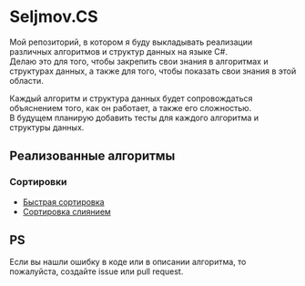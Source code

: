 # Seljmov.CS

Мой репозиторий, в котором я буду выкладывать реализации различных алгоритмов и структур данных на языке C#.   
Делаю это для того, чтобы закрепить свои знания в алгоритмах и структурах данных, а также для того, чтобы показать свои знания в этой области.  

Каждый алгоритм и структура данных будет сопровождаться объяснением того, как он работает, а также его сложностью.  
В будущем планирую добавить тесты для каждого алгоритма и структуры данных.

## Реализованные алгоритмы

### Сортировки

- [Быстрая сортировка]()
- [Сортировка слиянием]()

## PS

Если вы нашли ошибку в коде или в описании алгоритма, то пожалуйста, создайте issue или pull request.